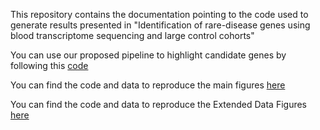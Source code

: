 This repository contains the documentation pointing to the code used to generate results presented in "Identification of rare-disease genes using blood transcriptome sequencing and large control cohorts"

You can use our proposed pipeline to highlight candidate genes by following this [code](./pipeline.md)

You can find the code and data to reproduce the main figures [here](https://github.com/lfresard/blood_rnaseq_rare_disease_paper/blob/master/main_figures)

You can find the code and data to reproduce the Extended Data Figures [here](https://github.com/lfresard/blood_rnaseq_rare_disease_paper/blob/master/sup_figures)
